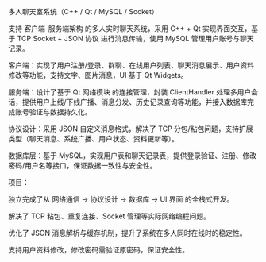 多人聊天室系统（C++ / Qt / MySQL / Socket）

支持 客户端-服务端架构 的多人实时聊天系统，采用 C++ + Qt 实现界面交互，基于 TCP Socket + JSON 协议 进行消息传输，使用 MySQL 管理用户账号与聊天记录。

客户端：实现了用户注册/登录、群聊、在线用户列表、聊天消息展示、用户资料修改等功能，支持文字、图片消息，UI 基于 Qt Widgets。

服务端：设计了基于 Qt 网络模块 的连接管理，封装 ClientHandler 处理多用户会话，提供用户上线/下线广播、消息分发、历史记录查询等功能，并接入数据库完成账号验证与数据持久化。

协议设计：采用 JSON 自定义消息格式，解决了 TCP 分包/粘包问题，支持扩展类型（聊天消息、系统广播、用户状态、资料更新等）。

数据库层：基于 MySQL，实现用户表和聊天记录表，提供登录验证、注册、修改密码/用户名等接口，保证数据一致性与安全性。

项目：

独立完成了从 网络通信 → 协议设计 → 数据库 → UI 界面 的全栈式开发。

解决了 TCP 粘包、重复连接、Socket 管理等实际网络编程问题。

优化了 JSON 消息解析与缓存机制，提升了系统在多人同时在线时的稳定性。

支持用户资料修改，修改密码需验证原密码，保证安全性。
